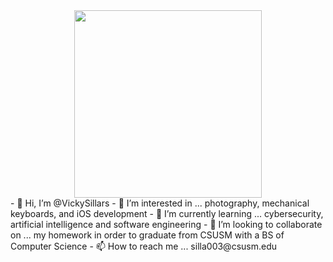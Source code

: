 <div id="header" align="center">
  <img src="https://media.giphy.com/media/ZVik7pBtu9dNS/giphy.gif" width="300"/>
</div>
- 👋 Hi, I’m @VickySillars
- 👀 I’m interested in ... photography, mechanical keyboards, and iOS development
- 🌱 I’m currently learning ... cybersecurity, artificial intelligence and software engineering
- 💞️ I’m looking to collaborate on ... my homework in order to graduate from CSUSM with a BS of Computer Science
- 📫 How to reach me ... silla003@csusm.edu



<!---
VickySillars/VickySillars is a ✨ special ✨ repository because its `README.md` (this file) appears on your GitHub profile.
You can click the Preview link to take a look at your changes.
--->
